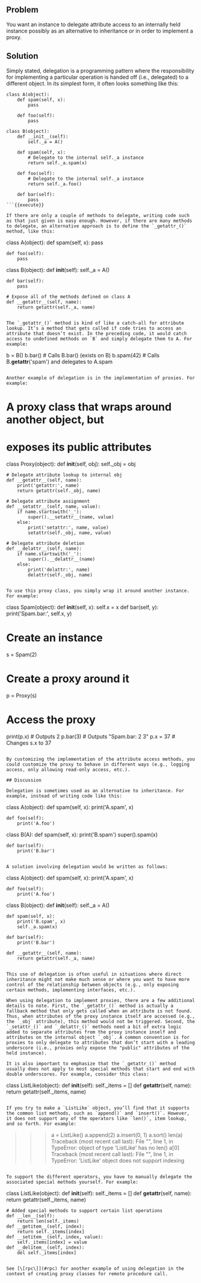## Problem

You want an instance to delegate attribute access to an internally held instance possibly as an alternative to inheritance or in order to implement a proxy.

## Solution

Simply stated, delegation is a programming pattern where the responsibility for implementing a particular operation is handed off (i.e., delegated) to a different object. In its simplest form, it often looks something like this:

```
class A(object):
    def spam(self, x):
        pass

    def foo(self):
        pass

class B(object):
    def __init__(self):
        self._a = A()

    def spam(self, x):
        # Delegate to the internal self._a instance
        return self._a.spam(x)

    def foo(self):
        # Delegate to the internal self._a instance
        return self._a.foo()

    def bar(self):
        pass
```{{execute}}

If there are only a couple of methods to delegate, writing code such as that just given is easy enough. However, if there are many methods to delegate, an alternative approach is to define the `_getattr_()` method, like this:

```
class A(object):
    def spam(self, x):
        pass

    def foo(self):
        pass

class B(object):
    def __init__(self):
        self._a = A()

    def bar(self):
        pass

    # Expose all of the methods defined on class A
    def __getattr__(self, name):
        return getattr(self._a, name)
```{{execute}}

The `_getattr_()` method is kind of like a catch-all for attribute lookup. It’s a method that gets called if code tries to access an attribute that doesn’t exist. In the preceding code, it would catch access to undefined methods on `B` and simply delegate them to A. For example:

```
b = B()
b.bar()    # Calls B.bar() (exists on B)
b.spam(42) # Calls B.__getattr__('spam') and delegates to A.spam
```{{execute}}

Another example of delegation is in the implementation of proxies. For example:

```
# A proxy class that wraps around another object, but
# exposes its public attributes

class Proxy(object):
    def __init__(self, obj):
        self._obj = obj

    # Delegate attribute lookup to internal obj
    def __getattr__(self, name):
        print('getattr:', name)
        return getattr(self._obj, name)

    # Delegate attribute assignment
    def __setattr__(self, name, value):
        if name.startswith('_'):
            super().__setattr__(name, value)
        else:
            print('setattr:', name, value)
            setattr(self._obj, name, value)

    # Delegate attribute deletion
    def __delattr__(self, name):
        if name.startswith('_'):
            super().__delattr__(name)
        else:
            print('delattr:', name)
            delattr(self._obj, name)
```{{execute}}

To use this proxy class, you simply wrap it around another instance. For example:

```
class Spam(object):
    def __init__(self, x):
        self.x = x
    def bar(self, y):
        print('Spam.bar:', self.x, y)

# Create an instance
s = Spam(2)

# Create a proxy around it
p = Proxy(s)

# Access the proxy
print(p.x)     # Outputs 2
p.bar(3)       # Outputs "Spam.bar: 2 3"
p.x = 37       # Changes s.x to 37
```{{execute}}

By customizing the implementation of the attribute access methods, you could customize the proxy to behave in different ways (e.g., logging access, only allowing read-only access, etc.).

## Discussion

Delegation is sometimes used as an alternative to inheritance. For example, instead of writing code like this:

```
class A(object):
    def spam(self, x):
        print('A.spam', x)

    def foo(self):
        print('A.foo')

class B(A):
    def spam(self, x):
        print('B.spam')
        super().spam(x)

    def bar(self):
        print('B.bar')
```{{execute}}

A solution involving delegation would be written as follows:

```
class A(object):
    def spam(self, x):
        print('A.spam', x)

    def foo(self):
        print('A.foo')

class B(object):
    def __init__(self):
        self._a = A()

    def spam(self, x):
        print('B.spam', x)
        self._a.spam(x)

    def bar(self):
        print('B.bar')

    def __getattr__(self, name):
        return getattr(self._a, name)
```{{execute}}

This use of delegation is often useful in situations where direct inheritance might not make much sense or where you want to have more control of the relationship between objects (e.g., only exposing certain methods, implementing interfaces, etc.).

When using delegation to implement proxies, there are a few additional details to note. First, the `_getattr_()` method is actually a fallback method that only gets called when an attribute is not found. Thus, when attributes of the proxy instance itself are accessed (e.g., the `_obj` attribute), this method would not be triggered. Second, the `_setattr_()` and `_delattr_()` methods need a bit of extra logic added to separate attributes from the proxy instance inself and attributes on the internal object `_obj`. A common convention is for proxies to only delegate to attributes that don’t start with a leading underscore (i.e., proxies only expose the "public" attributes of the held instance).

It is also important to emphasize that the `_getattr_()` method usually does not apply to most special methods that start and end with double underscores. For example, consider this class:

```
class ListLike(object):
    def __init__(self):
        self._items = []
    def __getattr__(self, name):
        return getattr(self._items, name)
```{{execute}}

If you try to make a `ListLike` object, you’ll find that it supports the common list methods, such as `append()` and `insert()`. However, it does not support any of the operators like `len()`, item lookup, and so forth. For example:

```
>>> a = ListLike()
>>> a.append(2)
>>> a.insert(0, 1)
>>> a.sort()
>>> len(a)
Traceback (most recent call last):
  File "<stdin>", line 1, in <module>
TypeError: object of type 'ListLike' has no len()
>>> a[0]
Traceback (most recent call last):
  File "<stdin>", line 1, in <module>
TypeError: 'ListLike' object does not support indexing
>>>
```{{execute}}

To support the different operators, you have to manually delegate the associated special methods yourself. For example:

```
class ListLike(object):
    def __init__(self):
        self._items = []
    def __getattr__(self, name):
        return getattr(self._items, name)

    # Added special methods to support certain list operations
    def __len__(self):
        return len(self._items)
    def __getitem__(self, index):
        return self._items[index]
    def __setitem__(self, index, value):
        self._items[index] = value
    def __delitem__(self, index):
        del self._items[index]
```{{execute}}

See [\[rpc\]](#rpc) for another example of using delegation in the context of creating proxy classes for remote procedure call.